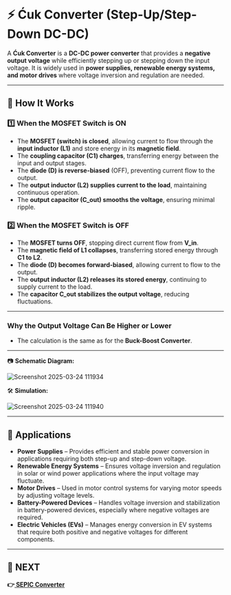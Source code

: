# ⚡ Ćuk Converter (Step-Up/Step-Down DC-DC)  

A **Ćuk Converter** is a **DC-DC power converter** that provides a **negative output voltage** while efficiently stepping up or stepping down the input voltage. It is widely used in **power supplies, renewable energy systems, and motor drives** where voltage inversion and regulation are needed.

---

## 🔹 How It Works  

### **1️⃣ When the MOSFET Switch is ON**  
- The **MOSFET (switch) is closed**, allowing current to flow through the **input inductor (L1)** and store energy in its **magnetic field**.  
- The **coupling capacitor (C1) charges**, transferring energy between the input and output stages.  
- The **diode (D) is reverse-biased** (OFF), preventing current flow to the output.  
- The **output inductor (L2) supplies current to the load**, maintaining continuous operation.  
- The **output capacitor (C_out) smooths the voltage**, ensuring minimal ripple.  

### **2️⃣ When the MOSFET Switch is OFF**  
- The **MOSFET turns OFF**, stopping direct current flow from **V_in**.  
- The **magnetic field of L1 collapses**, transferring stored energy through **C1 to L2**.  
- The **diode (D) becomes forward-biased**, allowing current to flow to the output.  
- The **output inductor (L2) releases its stored energy**, continuing to supply current to the load.  
- The **capacitor C_out stabilizes the output voltage**, reducing fluctuations.  

---

### Why the Output Voltage Can Be Higher or Lower
- The calculation is the same as for the **Buck-Boost Converter**.

---

📷 **Schematic Diagram:**  

![Screenshot 2025-03-24 111934](https://github.com/user-attachments/assets/d995ded8-29d9-4bf8-9608-3be3a16d8c5a)

🛠 **Simulation:**  

![Screenshot 2025-03-24 111940](https://github.com/user-attachments/assets/bdbbcca6-7528-493c-ae9a-2e69470c2948)

---

## 📌 Applications  
- **Power Supplies** – Provides efficient and stable power conversion in applications requiring both step-up and step-down voltage.  
- **Renewable Energy Systems** – Ensures voltage inversion and regulation in solar or wind power applications where the input voltage may fluctuate.  
- **Motor Drives** – Used in motor control systems for varying motor speeds by adjusting voltage levels.  
- **Battery-Powered Devices** – Handles voltage inversion and stabilization in battery-powered devices, especially where negative voltages are required.  
- **Electric Vehicles (EVs)** – Manages energy conversion in EV systems that require both positive and negative voltages for different components.

---
## 🔹 NEXT
**👉[ SEPIC Converter ](../SEPIC_Converter)**
